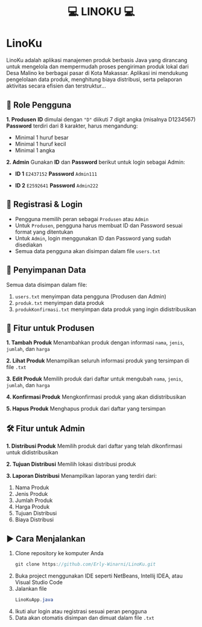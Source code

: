 <h1 align="center"> 💻 LINOKU 💻 </h1> <p align="center"> </p>

# LinoKu
LinoKu adalah aplikasi manajemen produk berbasis Java yang dirancang untuk mengelola dan mempermudah proses pengiriman  produk lokal dari Desa Malino ke berbagai pasar di Kota Makassar. Aplikasi ini mendukung pengelolaan data produk, menghitung biaya distribusi, serta pelaporan aktivitas secara efisien dan terstruktur...

## 🔑 Role Pengguna
**1. Produsen**
**ID** dimulai dengan `"D"` diikuti 7 digit angka (misalnya D1234567)
**Password** terdiri dari 8 karakter, harus mengandung:
* Minimal 1 huruf besar
* Minimal 1 huruf kecil
* Minimal 1 angka

**2. Admin**
Gunakan **ID** dan **Password** berikut untuk login sebagai Admin:

* **ID 1**  `E2437152` **Password** `Admin111`

* **ID 2**  `E2592641` **Password** `Admin222`

## 📝 Registrasi & Login
* Pengguna memilih peran sebagai `Produsen` atau `Admin`
* Untuk `Produsen`, pengguna harus membuat ID dan Password sesuai format yang ditentukan
* Untuk `Admin`, login menggunakan ID dan Password yang sudah disediakan
* Semua data pengguna akan disimpan dalam file `users.txt `

## 💾 Penyimpanan Data
Semua data disimpan dalam file:
1. `users.txt` menyimpan data pengguna (Produsen dan Admin)
2. `produk.txt` menyimpan data produk 
3. `produkKonfirmasi.txt` menyimpan data produk yang ingin didistribusikan
   

## 👤 Fitur untuk Produsen
**1. Tambah Produk**
Menambahkan produk dengan informasi `nama`, `jenis`, `jumlah`, dan `harga`

**2. Lihat Produk**
Menampilkan seluruh informasi produk yang tersimpan di file `.txt`

**3. Edit Produk**
Memilih produk dari daftar untuk mengubah `nama`, `jenis`, `jumlah`, dan `harga`

**4. Konfirmasi Produk**
Mengkonfirmasi produk yang akan didistribusikan

**5. Hapus Produk**
Menghapus produk dari daftar yang tersimpan

## 🛠️ Fitur untuk Admin
**1. Distribusi Produk**
Memilih produk dari daftar yang telah dikonfirmasi untuk didistribusikan

**2. Tujuan Distribusi**
Memilih lokasi distribusi produk

**3. Laporan Distribusi**
Menampilkan laporan yang terdiri dari:
1. Nama Produk
2. Jenis Produk
3. Jumlah Produk
4. Harga Produk
5. Tujuan Distribusi
6. Biaya Distribusi

## ▶️ Cara Menjalankan
1. Clone repository ke komputer Anda
   ```Java
   git clone https://github.com/Erly-Winarni/LinoKu.git
   ```
2. Buka project menggunakan IDE seperti NetBeans, Intellij IDEA, atau Visual Studio Code
3. Jalankan file
   ```Java
   LinoKuApp.java
   ```
4. Ikuti alur login atau registrasi sesuai peran pengguna
5. Data akan otomatis disimpan dan dimuat dalam file `.txt`


